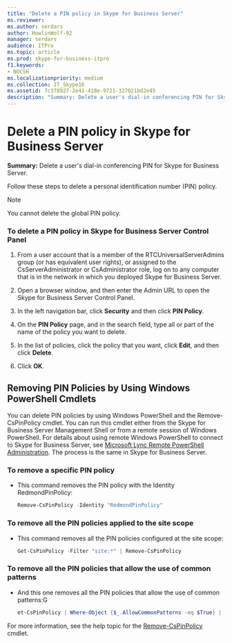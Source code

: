 ```yaml
---
title: "Delete a PIN policy in Skype for Business Server"
ms.reviewer: 
ms.author: serdars
author: HowlinWolf-92
manager: serdars
audience: ITPro
ms.topic: article
ms.prod: skype-for-business-itpro
f1.keywords:
- NOCSH
ms.localizationpriority: medium
ms.collection: IT_Skype16
ms.assetid: 7c378927-2e41-418e-9721-327021bd2e45
description: "Summary: Delete a user's dial-in conferencing PIN for Skype for Business Server."
---
```


# Delete a PIN policy in Skype for Business Server
 
**Summary:** Delete a user's dial-in conferencing PIN for Skype for Business Server.
  
Follow these steps to delete a personal identification number (PIN) policy.
  
> [!NOTE]
> You cannot delete the global PIN policy. 
  
### To delete a PIN policy in Skype for Business Server Control Panel

1.  From a user account that is a member of the RTCUniversalServerAdmins group (or has equivalent user rights), or assigned to the CsServerAdministrator or CsAdministrator role, log on to any computer that is in the network in which you deployed Skype for Business Server.
    
2. Open a browser window, and then enter the Admin URL to open the Skype for Business Server Control Panel.  
    
3. In the left navigation bar, click **Security** and then click **PIN Policy**.
    
4. On the **PIN Policy** page, and in the search field, type all or part of the name of the policy you want to delete.
    
5. In the list of policies, click the policy that you want, click **Edit**, and then click **Delete**.
    
6. Click **OK**.
    
## Removing PIN Policies by Using Windows PowerShell Cmdlets

You can delete PIN policies by using Windows PowerShell and the Remove-CsPinPolicy cmdlet. You can run this cmdlet either from the Skype for Business Server Management Shell or from a remote session of Windows PowerShell. For details about using remote Windows PowerShell to connect to Skype for Business Server, see [Microsoft Lync Remote PowerShell Administration](https://blog.insideo365.com/2011/08/remote-lync-powershell-administration/). The process is the same in Skype for Business Server.
  
### To remove a specific PIN policy

- This command removes the PIN policy with the Identity RedmondPinPolicy:
    
  ```PowerShell
  Remove-CsPinPolicy -Identity "RedmondPinPolicy"
  ```

### To remove all the PIN policies applied to the site scope

- This command removes all the PIN policies configured at the site scope:
    
  ```PowerShell
  Get-CsPinPolicy -Filter "site:*" | Remove-CsPinPolicy
  ```

### To remove all the PIN policies that allow the use of common patterns

- And this one removes all the PIN policies that allow the use of common patterns:G
    
  ```PowerShell
  et-CsPinPolicy | Where-Object {$_.AllowCommonPatterns -eq $True} | Remove-CsPinPolicy
  ```

For more information, see the help topic for the [Remove-CsPinPolicy](/powershell/module/skype/remove-cspinpolicy?view=skype-ps) cmdlet.
